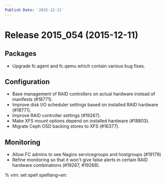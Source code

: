 ```yaml
---
Publish Date: '2015-12-11'
---
```


# Release 2015_054 (2015-12-11)

## Packages

- Upgrade fc.agent and fc.qemu which contain various bug fixes.

## Configuration

- Base management of RAID controllers on actual hardware instead of manifests
  (#18771).
- Improve disk I/O scheduler settings based on installed RAID hardware (#18771).
- Improve RAID controller settings (#19267).
- Make XFS mount options depend on installed hardware (#18803).
- Migrate Ceph OSD backing stores to XFS (#16377).

## Monitoring

- Allow FC admins to see Nagios servicegroups and hostgroups (#19179)
- Refine monitoring so that it won't give false alerts in certain RAID hardware
  combinations (#19267, #19268).

% vim: set spell spelllang=en:
